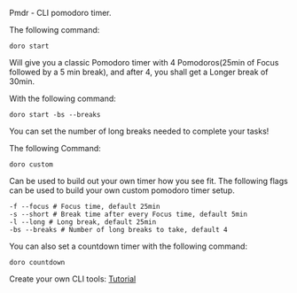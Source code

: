 Pmdr - CLI pomodoro timer.

The following command:

```
doro start
```

Will give you a classic Pomodoro timer with 4 Pomodoros(25min of Focus followed by a 5 min break), and after 4, you shall get a Longer break of 30min.

With the following command:

```
doro start -bs --breaks
```

You can set the number of long breaks needed to complete your tasks!

The following Command:

```
doro custom
```

Can be used to build out your own timer how you see fit.
The following flags can be used to build your own custom pomodoro timer setup.

```
-f --focus # Focus time, default 25min
-s --short # Break time after every Focus time, default 5min
-l --long # Long break, default 25min
-bs --breaks # Number of long breaks to take, default 4
```

You can also set a countdown timer with the following command:

```
doro countdown
```

Create your own CLI tools: [Tutorial](https://medium.com/nerd-for-tech/how-to-build-and-distribute-a-cli-tool-with-python-537ae41d9d78)
